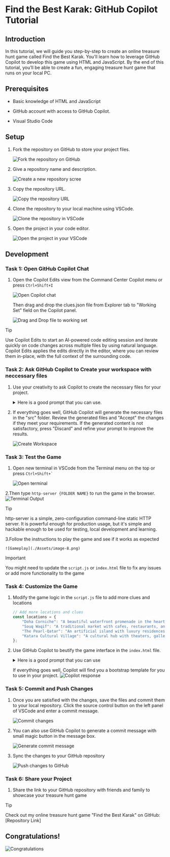 # Find the Best Karak: GitHub Copilot Tutorial

## Introduction

 In this tutorial, we will guide you step-by-step to create an online treasure hunt game called Find the Best Karak. You'll learn how to leverage GitHub Copilot to develop this game using HTML and JavaScript. By the end of this tutorial, you’ll be able to create a fun, engaging treasure hunt game that runs on your local PC.

## Prerequisites

* Basic knowledge of HTML and JavaScript

* GitHub account with access to GitHub Copilot.

* Visual Studio Code

## Setup

1. Fork the repository on GitHub to store your project files.

    ![Fork the repository on GitHub](./Assets/image.png)

2. Give a repository name and description.

    ![Create a new repository scree](./Assets/image-1.png)

3. Copy the repository URL.

    ![Copy the repository URL](./Assets/image-2.png)

4. Clone the repository to your local machine using VSCode.

    ![Clone the repository in VSCode](./Assets/image-3.png)

5. Open the project in your code editor.

    ![Open the project in your VSCode](./Assets/image-4.png)

## Development

### Task 1: Open GitHub Copilot Chat

 1. Open the Copilot Edits view from the Command Center Copilot menu or press ```Ctrl+Shift+I```

    ![Open Copilot chat](./Assets/image-5.png)

    Then drag and drop the clues.json file from Explorer tab to "Working Set" field on the Copilot panel.

    ![Drag and Drop file to working set](./Assets/image-14.png)

> [!TIP]
> Use Copilot Edits to start an AI-powered code editing session and iterate quickly on code changes across multiple files by using natural language. Copilot Edits applies the edits directly in the editor, where you can review them in-place, with the full context of the surrounding code.

### Task 2: Ask GitHub Copilot to Create your workspace with neccessary files

 1. Use your creativity to ask Copilot to create the necessary files for your project.

    <details>
        <summary>Here is a good prompt that you can use.</summary>

       I'm creating a simple online treasure hunt game called "Find the Best Karak" using HTML and JavaScript. 
       The game will provide clues based on touristic places in Qatar, and the player will enter the name of the location to proceed. You can find the clues and answers in clues.json.
       Please help me generate the basic HTML, JavaScript and CSS files needed for this game in the src folder.
       The HTML file will include a heading, a paragraph to display clues, an input field for the player to enter the location, and a submit button.
       The JavaScript file will contain the logic for fetching the clues from the clues.json and present it on the html.

   </details>

2. If everything goes well, GitHub Copilot will generate the necessary files in the "src" folder. Review the generated files and "Accept" the changes if they meet your requirements. If the generated content is not satisfactory, press "Discard" and refine your prompt to improve the results.

   ![Create Workspace](./Assets/image-6.png)

### Task 3: Test the Game

 1. Open new terminal in VSCode from the Terminal menu on the top or press ```Ctrl+Shift+` ```

    ![Open terminal](./Assets/image-7.png)

 2.Then type ```http-server {FOLDER NAME}```  to run the game in the browser.
   ![Terminal Output](./Assets/image-15.png)

> [!TIP]
> http-server is a simple, zero-configuration command-line static HTTP server. It is powerful enough for production usage, but it's simple and hackable enough to be used for testing, local development and learning.

 3.Follow the instructions to play the game and see if it works as expected

    ![Gameplay](./Assets/image-8.png)

> [!IMPORTANT]  
> You might need to update the `script.js` or `index.html` file to fix any issues or add more functionality to the game

### Task 4: Customize the Game

 1. Modify the game logic in the `script.js` file to add more clues and locations

    ```javascript
    // Add more locations and clues
    const locations = {
        "Doha Corniche": "A beautiful waterfront promenade in the heart of Doha.",
        "Souq Waqif": "A traditional market with cafes, restaurants, and shops.",
        "The Pearl-Qatar": "An artificial island with luxury residences and shopping.",
        "Katara Cultural Village": "A cultural hub with theaters, galleries, and restaurants.",
    };
    ```

 2. Use GitHub Copilot to beutify the game interface in the `index.html` file.
      <details>
         <summary> Here is a good prompt that you can use </summary>

          I am looking for a bootstrap template for a website.  It should be a minimal and dark toned template. Can you find me one and share the link?
      </details>

      If everything goes well, Copilot will find you a bootstrap template for you to use in your project.
         ![Copilot response](./Assets/image-9.png)

### Task 5: Commit and Push Changes

   1. Once you are satisfied with the changes, save the files and commit them to your local repository. Click the source control button on the left panel of VSCode and enter a commit message.

      ![Commit changes](./Assets/image-10.png)

   2. You can also use GitHub Copilot to generate a commit message with small magic button in the message box.

      ![Generate commit message](./Assets/image-11.png)

   3. Sync the changes to your GitHub repository

      ![Push changes to GitHub](./Assets/image-12.png)

### Task 6: Share your Project

 1. Share the link to your GitHub repository with friends and family to showcase your treasure hunt game

   > [!TIP]
   > Check out my online treasure hunt game "Find the Best Karak" on GitHub: [Repository Link]

## Congratulations!
![Congratulations](./Assets/image-13.png)